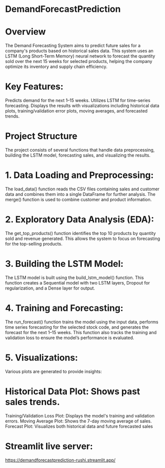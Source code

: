 # DemandForecastPrediction

# Overview
The Demand Forecasting System aims to predict future sales for a company's products based on historical sales data. This system uses an LSTM (Long Short-Term Memory) neural network to forecast the quantity sold over the next 15 weeks for selected products, helping the company optimize its inventory and supply chain efficiency.

# Key Features:
Predicts demand for the next 1–15 weeks.
Utilizes LSTM for time-series forecasting.
Displays the results with visualizations including historical data plots, training/validation error plots, moving averages, and forecasted trends.

# Project Structure
The project consists of several functions that handle data preprocessing, building the LSTM model, forecasting sales, and visualizing the results.

# 1. Data Loading and Preprocessing:
The load_data() function reads the CSV files containing sales and customer data and combines them into a single DataFrame for further analysis. The merge() function is used to combine customer and product information.

# 2. Exploratory Data Analysis (EDA):
The get_top_products() function identifies the top 10 products by quantity sold and revenue generated. This allows the system to focus on forecasting for the top-selling products.

# 3. Building the LSTM Model:
The LSTM model is built using the build_lstm_model() function. This function creates a Sequential model with two LSTM layers, Dropout for regularization, and a Dense layer for output.

# 4. Training and Forecasting:
The run_forecast() function trains the model using the input data, performs time series forecasting for the selected stock code, and generates the forecast for the next 1–15 weeks. This function also tracks the training and validation loss to ensure the model’s performance is evaluated.

# 5. Visualizations:
Various plots are generated to provide insights:

# Historical Data Plot: Shows past sales trends.
Training/Validation Loss Plot: Displays the model's training and validation errors.
Moving Average Plot: Shows the 7-day moving average of sales.
Forecast Plot: Visualizes both historical data and future forecasted sales

# Streamlit live server:
   https://demandforecastprediction-rushi.streamlit.app/
   

